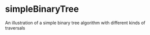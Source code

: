 # simpleBinaryTree
An illustration of a simple binary tree algorithm with different kinds of traversals
